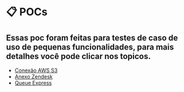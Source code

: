 # 📋 POCs

## Essas poc foram feitas para testes de caso de uso de pequenas funcionalidades, para mais detalhes você pode clicar nos topicos.

- [Conexão AWS S3](https://github.com/matheus-marcal/Poc/tree/master/AWS%20S3)
- [Anexo Zendesk](https://github.com/matheus-marcal/Poc/tree/master/Anexo%20Zendesk)
- [Queue Express](https://github.com/matheus-marcal/Poc/tree/master/queue)